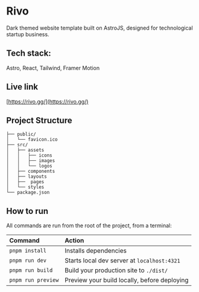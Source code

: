 # Rivo

Dark themed website template built on AstroJS, designed for technological startup business.

## Tech stack:

Astro, React, Tailwind, Framer Motion

## Live link
[https://rivo.gg/](https://rivo.gg/)

##  Project Structure

```
├── public/
│   └── favicon.ico
├── src/
│   ├── assets
│   │   ├── icons
│   │   ├── images
│   │   └── logos
│   ├── components
│   ├── layouts
│   ├──  pages
│   └── styles
└── package.json
```

##  How to run

All commands are run from the root of the project, from a terminal:

| Command                | Action                                             |
| :--------------------- | :------------------------------------------------- |
| `pnpm install`          | Installs dependencies                              |
| `pnpm run dev`          | Starts local dev server at `localhost:4321`        |
| `pnpm run build`        | Build your production site to `./dist/`            |
| `pnpm run preview`      | Preview your build locally, before deploying       |

